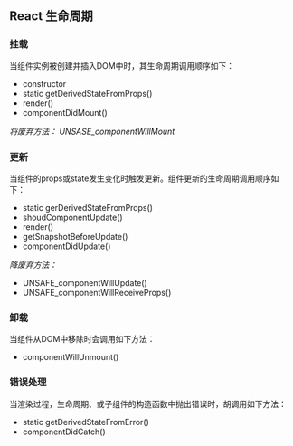 ## React 生命周期

### 挂载

当组件实例被创建并插入DOM中时，其生命周期调用顺序如下：

+ constructor
+ static getDerivedStateFromProps()
+ render()
+ componentDidMount()

*将废弃方法： UNSASE_componentWillMount*



### 更新

当组件的props或state发生变化时触发更新。组件更新的生命周期调用顺序如下：

+ static gerDerivedStateFromProps()
+ shoudComponentUpdate()
+ render()
+ getSnapshotBeforeUpdate()
+ componentDidUpdate()

*降废弃方法：*

+ UNSAFE_componentWillUpdate()
+ UNSAFE_componentWillReceiveProps()



### 卸载

当组件从DOM中移除时会调用如下方法：

+ componentWillUnmount()



### 错误处理

当渲染过程，生命周期、或子组件的构造函数中抛出错误时，胡调用如下方法：

+ static getDerivedStateFromError()
+ componentDidCatch()

